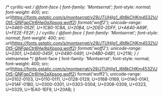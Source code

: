 /* cyrillic-ext */
@font-face {
  font-family: 'Montserrat';
  font-style: normal;
  font-weight: 400;
  src: url(https://fonts.gstatic.com/s/montserrat/v29/JTUHjIg1_i6t8kCHKm4532VJOt5-QNFgpCtr6Hw0aXpsog.woff2) format('woff2');
  unicode-range: U+0460-052F, U+1C80-1C8A, U+20B4, U+2DE0-2DFF, U+A640-A69F, U+FE2E-FE2F;
}
/* cyrillic */
@font-face {
  font-family: 'Montserrat';
  font-style: normal;
  font-weight: 400;
  src: url(https://fonts.gstatic.com/s/montserrat/v29/JTUHjIg1_i6t8kCHKm4532VJOt5-QNFgpCtr6Hw9aXpsog.woff2) format('woff2');
  unicode-range: U+0301, U+0400-045F, U+0490-0491, U+04B0-04B1, U+2116;
}
/* vietnamese */
@font-face {
  font-family: 'Montserrat';
  font-style: normal;
  font-weight: 400;
  src: url(https://fonts.gstatic.com/s/montserrat/v29/JTUHjIg1_i6t8kCHKm4532VJOt5-QNFgpCtr6Hw2aXpsog.woff2) format('woff2');
  unicode-range: U+0102-0103, U+0110-0111, U+0128-0129, U+0168-0169, U+01A0-01A1, U+01AF-01B0, U+0300-0301, U+0303-0304, U+0308-0309, U+0323, U+0329, U+1EA0-1EF9, U+20AB;
}
